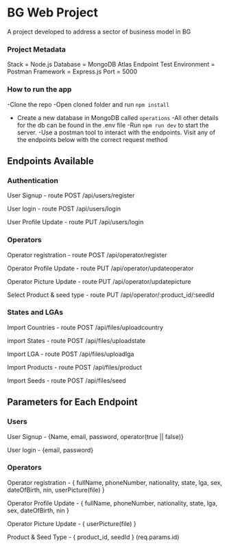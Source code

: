 # BG Web Project

A project developed to address a sector of business model in BG

### Project Metadata

Stack = Node.js
Database = MongoDB Atlas
Endpoint Test Environment = Postman
Framework = Express.js
Port = 5000

### How to run the app

-Clone the repo
-Open cloned folder and run `npm install`

- Create a new database in MongoDB called `operations`
  -All other details for the db can be found in the .env file
  -Run `npm run dev` to start the server.
  -Use a postman tool to interact with the endpoints. Visit any of the endpoints below with the correct request method

## Endpoints Available

### Authentication

User Signup - route POST /api/users/register

User login - route POST /api/users/login

User Profile Update - route PUT /api/users/login

### Operators

Operator registration - route POST /api/operator/register

Operator Profile Update - route PUT /api/operator/updateoperator

Operator Picture Update - route PUT /api/operator/updatepicture

Select Product & seed type - route PUT /api/operator/:product_id/:seedId

### States and LGAs

Import Countries - route POST /api/files/uploadcountry

import States - route POST /api/files/uploadstate

Import LGA - route POST /api/files/uploadlga

Import Products - route POST /api/files/product

Import Seeds - route POST /api/files/seed

## Parameters for Each Endpoint

### Users

User Signup - {Name, email, password, operator(true || false)}

User login - {email, password}

### Operators

Operator registration - { fullName, phoneNumber, nationality, state, lga, sex, dateOfBirth, nin, userPicture(file) }

Operator Profile Update - { fullName, phoneNumber, nationality, state, lga, sex, dateOfBirth, nin }

Operator Picture Update - { userPicture(file) }

Product & Seed Type - { product_id, seedId } (req.params.id)
